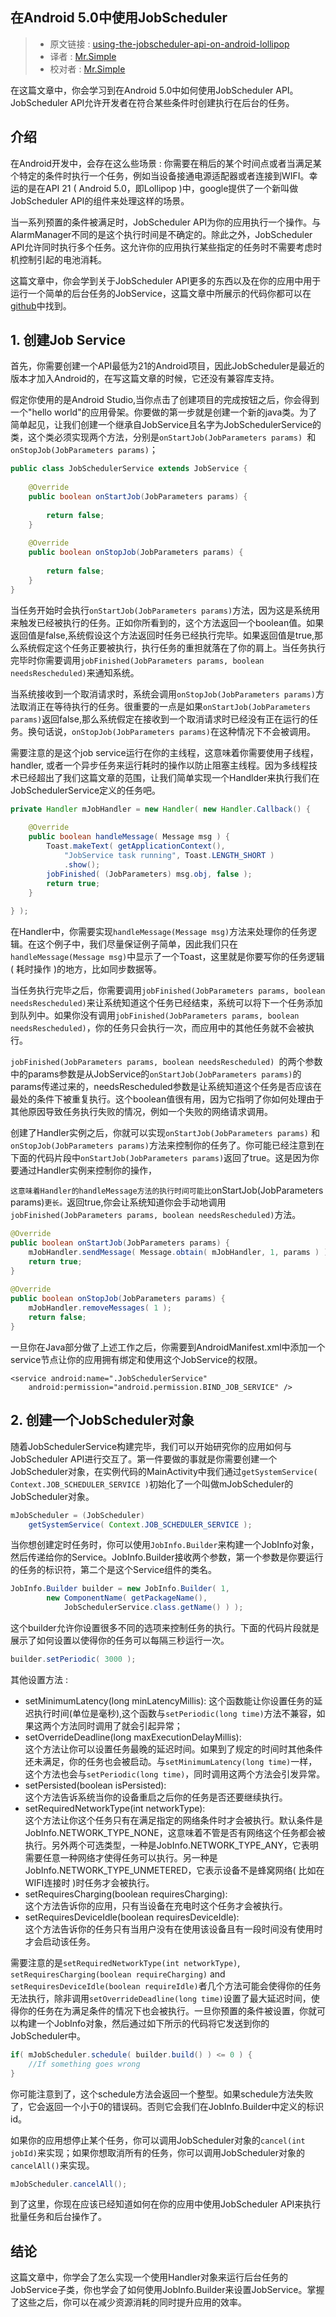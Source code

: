 在Android 5.0中使用JobScheduler
---

> * 原文链接 : [using-the-jobscheduler-api-on-android-lollipop](http://code.tutsplus.com/tutorials/using-the-jobscheduler-api-on-android-lollipop--cms-23562)
> * 译者 : [Mr.Simple](https://github.com/bboyfeiyu)
> * 校对者 : [Mr.Simple](https://github.com/bboyfeiyu)

在这篇文章中，你会学习到在Android 5.0中如何使用JobScheduler API。JobScheduler API允许开发者在符合某些条件时创建执行在后台的任务。

## 介绍
在Android开发中，会存在这么些场景 : 你需要在稍后的某个时间点或者当满足某个特定的条件时执行一个任务，例如当设备接通电源适配器或者连接到WIFI。幸运的是在API 21 ( Android 5.0，即Lollipop )中，google提供了一个新叫做JobScheduler API的组件来处理这样的场景。

当一系列预置的条件被满足时，JobScheduler API为你的应用执行一个操作。与AlarmManager不同的是这个执行时间是不确定的。除此之外，JobScheduler API允许同时执行多个任务。这允许你的应用执行某些指定的任务时不需要考虑时机控制引起的电池消耗。

这篇文章中，你会学到关于JobScheduler API更多的东西以及在你的应用中用于运行一个简单的后台任务的JobService，这篇文章中所展示的代码你都可以在[github](https://github.com/tutsplus/Android-JobSchedulerAPI)中找到。

## 1. 创建Job Service

首先，你需要创建一个API最低为21的Android项目，因此JobScheduler是最近的版本才加入Android的，在写这篇文章的时候，它还没有兼容库支持。

假定你使用的是Android Studio,当你点击了创建项目的完成按钮之后，你会得到一个"hello world"的应用骨架。你要做的第一步就是创建一个新的java类。为了简单起见，让我们创建一个继承自JobService且名字为JobSchedulerService的类，这个类必须实现两个方法，分别是`onStartJob(JobParameters params) `和 `onStopJob(JobParameters params)`；

```java
public class JobSchedulerService extends JobService {
 
    @Override
    public boolean onStartJob(JobParameters params) {
 
        return false;
    }
 
    @Override
    public boolean onStopJob(JobParameters params) {
         
        return false;
    }
}
```

当任务开始时会执行`onStartJob(JobParameters params)`方法，因为这是系统用来触发已经被执行的任务。正如你所看到的，这个方法返回一个boolean值。如果返回值是false,系统假设这个方法返回时任务已经执行完毕。如果返回值是true,那么系统假定这个任务正要被执行，执行任务的重担就落在了你的肩上。当任务执行完毕时你需要调用`jobFinished(JobParameters params, boolean needsRescheduled)`来通知系统。

当系统接收到一个取消请求时，系统会调用`onStopJob(JobParameters params)`方法取消正在等待执行的任务。很重要的一点是如果`onStartJob(JobParameters params)`返回false,那么系统假定在接收到一个取消请求时已经没有正在运行的任务。换句话说，`onStopJob(JobParameters params)`在这种情况下不会被调用。

需要注意的是这个job service运行在你的主线程，这意味着你需要使用子线程，handler, 或者一个异步任务来运行耗时的操作以防止阻塞主线程。因为多线程技术已经超出了我们这篇文章的范围，让我们简单实现一个Handlder来执行我们在JobSchedulerService定义的任务吧。

```java
private Handler mJobHandler = new Handler( new Handler.Callback() {
     
    @Override
    public boolean handleMessage( Message msg ) {
        Toast.makeText( getApplicationContext(), 
            "JobService task running", Toast.LENGTH_SHORT )
            .show();
        jobFinished( (JobParameters) msg.obj, false );
        return true;
    }
     
} );
```

在Handler中，你需要实现`handleMessage(Message msg)`方法来处理你的任务逻辑。在这个例子中，我们尽量保证例子简单，因此我们只在`handleMessage(Message msg)`中显示了一个Toast，这里就是你要写你的任务逻辑( 耗时操作 )的地方，比如同步数据等。

当任务执行完毕之后，你需要调用`jobFinished(JobParameters params, boolean needsRescheduled)`来让系统知道这个任务已经结束，系统可以将下一个任务添加到队列中。如果你没有调用`jobFinished(JobParameters params, boolean needsRescheduled)`，你的任务只会执行一次，而应用中的其他任务就不会被执行。

`jobFinished(JobParameters params, boolean needsRescheduled) `的两个参数中的params参数是从JobService的`onStartJob(JobParameters params)`的params传递过来的，needsRescheduled参数是让系统知道这个任务是否应该在最处的条件下被重复执行。这个boolean值很有用，因为它指明了你如何处理由于其他原因导致任务执行失败的情况，例如一个失败的网络请求调用。

创建了Handler实例之后，你就可以实现`onStartJob(JobParameters params)` 和`onStopJob(JobParameters params)`方法来控制你的任务了。你可能已经注意到在下面的代码片段中`onStartJob(JobParameters params)`返回了true。这是因为你要通过Handler实例来控制你的操作，

`这意味着Handler的handleMessage方法的执行时间可能比`onStartJob(JobParameters params)`更长。`返回true,你会让系统知道你会手动地调用`jobFinished(JobParameters params, boolean needsRescheduled)`方法。

```java
@Override
public boolean onStartJob(JobParameters params) {
    mJobHandler.sendMessage( Message.obtain( mJobHandler, 1, params ) );
    return true;
}
 
@Override
public boolean onStopJob(JobParameters params) {
    mJobHandler.removeMessages( 1 );
    return false;
}
```
一旦你在Java部分做了上述工作之后，你需要到AndroidManifest.xml中添加一个service节点让你的应用拥有绑定和使用这个JobService的权限。

```
<service android:name=".JobSchedulerService"
    android:permission="android.permission.BIND_JOB_SERVICE" />
```
    
## 2. 创建一个JobScheduler对象
随着JobSchedulerService构建完毕，我们可以开始研究你的应用如何与JobScheduler API进行交互了。第一件要做的事就是你需要创建一个JobScheduler对象，在实例代码的MainActivity中我们通过`getSystemService( Context.JOB_SCHEDULER_SERVICE )`初始化了一个叫做mJobScheduler的JobScheduler对象。

```java
mJobScheduler = (JobScheduler) 
    getSystemService( Context.JOB_SCHEDULER_SERVICE );
```    
当你想创建定时任务时，你可以使用`JobInfo.Builder`来构建一个JobInfo对象，然后传递给你的Service。JobInfo.Builder接收两个参数，第一个参数是你要运行的任务的标识符，第二个是这个Service组件的类名。

```java
JobInfo.Builder builder = new JobInfo.Builder( 1,
        new ComponentName( getPackageName(), 
            JobSchedulerService.class.getName() ) );
```
            

这个builder允许你设置很多不同的选项来控制任务的执行。下面的代码片段就是展示了如何设置以使得你的任务可以每隔三秒运行一次。

```java
builder.setPeriodic( 3000 );
```
    
其他设置方法 : 

* setMinimumLatency(long minLatencyMillis): 这个函数能让你设置任务的延迟执行时间(单位是毫秒),这个函数与`setPeriodic(long time)`方法不兼容，如果这两个方法同时调用了就会引起异常；
* setOverrideDeadline(long maxExecutionDelayMillis):             
这个方法让你可以设置任务最晚的延迟时间。如果到了规定的时间时其他条件还未满足，你的任务也会被启动。与`setMinimumLatency(long time)`一样，这个方法也会与`setPeriodic(long time)`，同时调用这两个方法会引发异常。
* setPersisted(boolean isPersisted):       
这个方法告诉系统当你的设备重启之后你的任务是否还要继续执行。
* setRequiredNetworkType(int networkType):      
这个方法让你这个任务只有在满足指定的网络条件时才会被执行。默认条件是JobInfo.NETWORK_TYPE_NONE，这意味着不管是否有网络这个任务都会被执行。另外两个可选类型，一种是JobInfo.NETWORK_TYPE_ANY，它表明需要任意一种网络才使得任务可以执行。另一种是JobInfo.NETWORK_TYPE_UNMETERED，它表示设备不是蜂窝网络( 比如在WIFI连接时 )时任务才会被执行。
* setRequiresCharging(boolean requiresCharging):    
这个方法告诉你的应用，只有当设备在充电时这个任务才会被执行。
* setRequiresDeviceIdle(boolean requiresDeviceIdle):       
这个方法告诉你的任务只有当用户没有在使用该设备且有一段时间没有使用时才会启动该任务。

需要注意的是`setRequiredNetworkType(int networkType)`, `setRequiresCharging(boolean requireCharging)` and `setRequiresDeviceIdle(boolean requireIdle)`者几个方法可能会使得你的任务无法执行，除非调用`setOverrideDeadline(long time)`设置了最大延迟时间，使得你的任务在为满足条件的情况下也会被执行。一旦你预置的条件被设置，你就可以构建一个JobInfo对象，然后通过如下所示的代码将它发送到你的JobScheduler中。

```java
if( mJobScheduler.schedule( builder.build() ) <= 0 ) {
    //If something goes wrong
}
```

你可能注意到了，这个schedule方法会返回一个整型。如果schedule方法失败了，它会返回一个小于0的错误码。否则它会我们在JobInfo.Builder中定义的标识id。

如果你的应用想停止某个任务，你可以调用JobScheduler对象的`cancel(int jobId)`来实现；如果你想取消所有的任务，你可以调用JobScheduler对象的`cancelAll()`来实现。

```java
mJobScheduler.cancelAll();
```
到了这里，你现在应该已经知道如何在你的应用中使用JobScheduler API来执行批量任务和后台操作了。

## 结论
这篇文章中，你学会了怎么实现一个使用Handler对象来运行后台任务的JobService子类，你也学会了如何使用JobInfo.Builder来设置JobService。掌握了这些之后，你可以在减少资源消耗的同时提升应用的效率。
